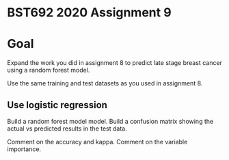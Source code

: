 # BST692 2020 Assignment 9

# Goal
Expand the work you did in assignment 8 to predict late stage breast cancer using a random forest model.

Use the same training and test datasets as you used in assignment 8.

## Use logistic regression
Build a random forest model model.
Build a confusion matrix showing the actual vs predicted results in the test data. 

Comment on the accuracy and kappa.
Comment on the variable importance.

